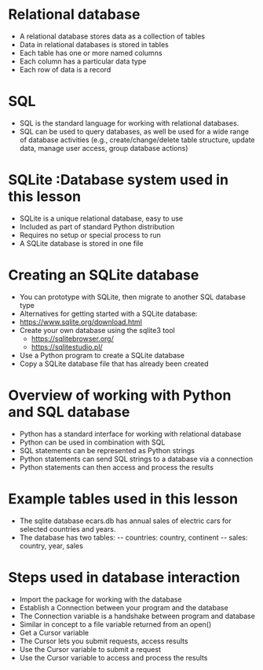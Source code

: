 # Relational database
- A relational database stores data as a collection of tables
- Data in relational databases is stored in tables
- Each table has one or more named columns
- Each column has a particular data type
- Each row of data is a record
# SQL
- SQL is the standard language for working with relational databases.  
- SQL can be used to query databases, as well be used for a wide range of database activities (e.g., create/change/delete table structure, update data, manage user access, group database actions)
# SQLite :Database system used in this lesson
- SQLite is a unique relational database, easy to use
- Included as part of standard Python distribution
- Requires no setup or special process to run
- A SQLite database is stored in one file
# Creating an SQLite database
- You can prototype with SQLite, then migrate to another SQL database type
- Alternatives for getting started with a SQLite database:
- https://www.sqlite.org/download.html
- Create your own database using the sqlite3 tool
  - https://sqlitebrowser.org/
  - https://sqlitestudio.pl/
- Use a Python program to create a SQLite database
- Copy a SQLite database file that has already been created
# Overview of working with Python and SQL database
- Python has a standard interface for working with relational database
- Python can be used in combination with SQL
- SQL statements can be represented as Python strings
- Python statements can send SQL strings to a database via a connection
- Python statements can then access and process the results
# Example tables used in this lesson
- The sqlite database ecars.db has annual sales of electric cars for selected countries and years.
- The database has two tables:
-- countries: country, continent
-- sales: country, year, sales
# Steps used in database interaction
- Import the package for working with the database
- Establish a Connection between your program and the database
- The Connection variable is a handshake between program and database
- Similar in concept to a file variable returned from an open()
- Get a Cursor variable
- The Cursor lets you submit requests, access results
- Use the Cursor variable to submit a request
- Use the Cursor variable to access and process the results

